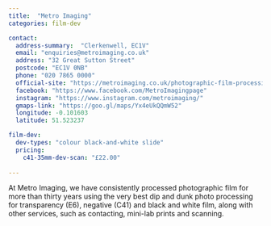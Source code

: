 ```yaml
---
title:  "Metro Imaging"
categories: film-dev

contact:
  address-summary:  "Clerkenwell, EC1V"
  email: "enquiries@metroimaging.co.uk"
  address: "32 Great Sutton Street"
  postcode: "EC1V 0NB"
  phone: "020 7865 0000"
  official-site: "https://metroimaging.co.uk/photographic-film-processing/"
  facebook: "https://www.facebook.com/MetroImagingpage"
  instagram: "https://www.instagram.com/metroimaging/"
  gmaps-link: "https://goo.gl/maps/Yx4eUkQQmW52"
  longitude: -0.101603
  latitude: 51.523237

film-dev:
  dev-types: "colour black-and-white slide"  
  pricing:
    c41-35mm-dev-scan: "£22.00" 
  
---
```


At Metro Imaging, we have consistently processed photographic film for more than thirty years using the very best dip and dunk photo processing for transparency (E6), negative (C41) and black and white film, along with other services, such as contacting, mini-lab prints and scanning.
